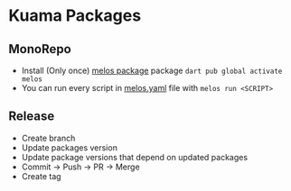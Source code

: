 # Kuama Packages

## MonoRepo

- Install (Only once) [melos package](https://pub.dev/packages/melos) package `dart pub global activate melos`
- You can run every script in [melos.yaml](melos.yaml) file with `melos run <SCRIPT>`

## Release

- Create branch
- Update packages version
- Update package versions that depend on updated packages
- Commit -> Push -> PR -> Merge
- Create tag
